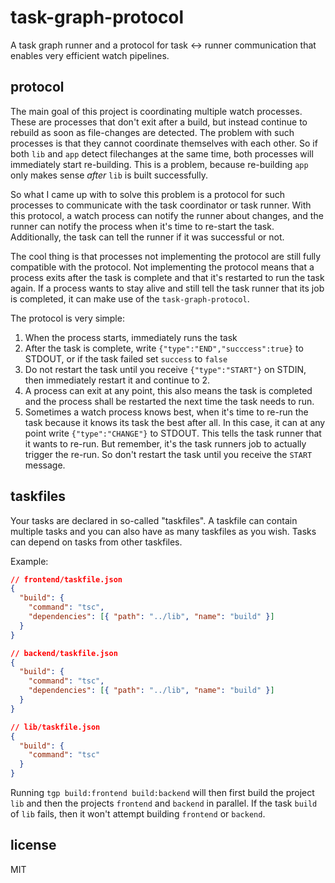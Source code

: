 # task-graph-protocol

A task graph runner and a protocol for task <-> runner communication that enables very efficient watch pipelines.

## protocol

The main goal of this project is coordinating multiple watch processes. These are processes that don't exit after a build, but instead continue to rebuild as soon as file-changes are detected. The problem with such processes is that they cannot coordinate themselves with each other. So if both `lib` and `app` detect filechanges at the same time, both processes will immediately start re-building. This is a problem, because re-building `app` only makes sense _after_ `lib` is built successfully.

So what I came up with to solve this problem is a protocol for such processes to communicate with the task coordinator or task runner.
With this protocol, a watch process can notify the runner about changes, and the runner can notify the process when it's time to re-start the task. Additionally, the task can tell the runner if it was successful or not.

The cool thing is that processes not implementing the protocol are still fully compatible with the protocol. Not implementing the protocol means that a process exits after the task is complete and that it's restarted to run the task again. If a process wants to stay alive and still tell the task runner that its job is completed, it can make use of the `task-graph-protocol`.

The protocol is very simple:

1. When the process starts, immediately runs the task
1. After the task is complete, write `{"type":"END","succcess":true}` to STDOUT, or if the task failed set `success` to `false`
1. Do not restart the task until you receive `{"type":"START"}` on STDIN, then immediately restart it and continue to 2.
1. A process can exit at any point, this also means the task is completed and the process shall be restarted the next time the task needs to run.
1. Sometimes a watch process knows best, when it's time to re-run the task because it knows its task the best after all. In this case, it can at any point write `{"type":"CHANGE"}` to STDOUT. This tells the task runner that it wants to re-run. But remember, it's the task runners job to actually trigger the re-run. So don't restart the task until you receive the `START` message.

## taskfiles

Your tasks are declared in so-called "taskfiles". A taskfile can contain multiple tasks and you can also have as many taskfiles as you wish.
Tasks can depend on tasks from other taskfiles.

Example:

```json
// frontend/taskfile.json
{
  "build": {
    "command": "tsc",
    "dependencies": [{ "path": "../lib", "name": "build" }]
  }
}

// backend/taskfile.json
{
  "build": {
    "command": "tsc",
    "dependencies": [{ "path": "../lib", "name": "build" }]
  }
}

// lib/taskfile.json
{
  "build": {
    "command": "tsc"
  }
}
```

Running `tgp build:frontend build:backend` will then first build the project `lib` and then the projects `frontend` and `backend` in parallel.
If the task `build` of `lib` fails, then it won't attempt building `frontend` or `backend`.

## license

MIT
